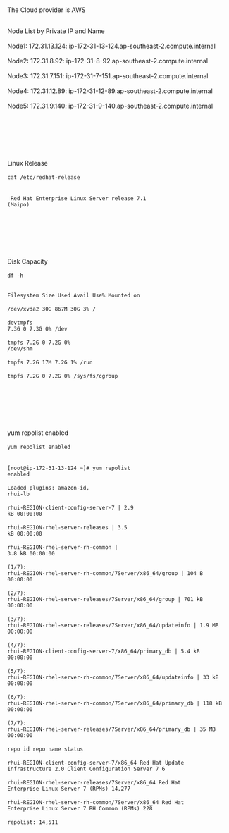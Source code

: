 <br>The Cloud provider is AWS</br>

<br>Node List by Private IP and Name  </br>
<br>Node1: 172.31.13.124: ip-172-31-13-124.ap-southeast-2.compute.internal </br>
<br>Node2: 172.31.8.92: ip-172-31-8-92.ap-southeast-2.compute.internal </br>
<br>Node3: 172.31.7.151: ip-172-31-7-151.ap-southeast-2.compute.internal </br>
<br>Node4: 172.31.12.89: ip-172-31-12-89.ap-southeast-2.compute.internal </br>
<br>Node5: 172.31.9.140: ip-172-31-9-140.ap-southeast-2.compute.internal </br>

<br></br>
<br></br>

<br>Linux Release  </br>
<br><code>cat /etc/redhat-release  </code></br>
<br><code> Red Hat Enterprise Linux Server release 7.1 (Maipo) </code></br>

<br></br>
<br></br>

<br>Disk Capacity</br>
<br><code>df -h  </code></br>

<br><code>Filesystem      Size  Used Avail Use% Mounted on</code></br>
<br><code>/dev/xvda2       30G  867M   30G   3% /</code></br>
<br><code>devtmpfs        7.3G     0  7.3G   0% /dev</code></br>
<br><code>tmpfs           7.2G     0  7.2G   0% /dev/shm</code></br>
<br><code>tmpfs           7.2G   17M  7.2G   1% /run</code></br>
<br><code>tmpfs           7.2G     0  7.2G   0% /sys/fs/cgroup</code></br>

<br></br>
<br></br>

<br>yum repolist enabled</br>
<br><code>yum repolist enabled </code></br>
<br><code>[root@ip-172-31-13-124 ~]# yum repolist enabled</code></br>
<br><code>Loaded plugins: amazon-id, rhui-lb</code></br>
<br><code>rhui-REGION-client-config-server-7                                                                                        | 2.9 kB  00:00:00</code></br>
<br><code>rhui-REGION-rhel-server-releases                                                                                          | 3.5 kB  00:00:00</code></br>
<br><code>rhui-REGION-rhel-server-rh-common                                                                                         | 3.8 kB  00:00:00</code></br>
<br><code>(1/7): rhui-REGION-rhel-server-rh-common/7Server/x86_64/group                                                             |  104 B  00:00:00</code></br>
<br><code>(2/7): rhui-REGION-rhel-server-releases/7Server/x86_64/group                                                              | 701 kB  00:00:00</code></br>
<br><code>(3/7): rhui-REGION-rhel-server-releases/7Server/x86_64/updateinfo                                                         | 1.9 MB  00:00:00</code></br>
<br><code>(4/7): rhui-REGION-client-config-server-7/x86_64/primary_db                                                               | 5.4 kB  00:00:00</code></br>
<br><code>(5/7): rhui-REGION-rhel-server-rh-common/7Server/x86_64/updateinfo                                                        |  33 kB  00:00:00</code></br>
<br><code>(6/7): rhui-REGION-rhel-server-rh-common/7Server/x86_64/primary_db                                                        | 118 kB  00:00:00</code></br>
<br><code>(7/7): rhui-REGION-rhel-server-releases/7Server/x86_64/primary_db                                                         |  35 MB  00:00:00</code></br>
<br><code>repo id                                                       repo name                                                                    status</code></br>
<br><code>rhui-REGION-client-config-server-7/x86_64                     Red Hat Update Infrastructure 2.0 Client Configuration Server 7                   6</code></br>
<br><code>rhui-REGION-rhel-server-releases/7Server/x86_64               Red Hat Enterprise Linux Server 7 (RPMs)                                     14,277</code></br>
<br><code>rhui-REGION-rhel-server-rh-common/7Server/x86_64              Red Hat Enterprise Linux Server 7 RH Common (RPMs)                              228</code></br>
<br><code>repolist: 14,511</code></br>

<br></br>
<br></br>

